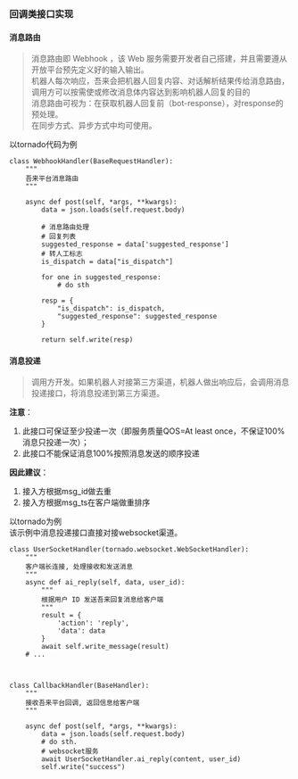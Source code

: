 ### 回调类接口实现


#### 消息路由
> 消息路由即 Webhook ，该 Web 服务需要开发者自己搭建，并且需要遵从开放平台预先定义好的输入输出。  
  机器人每次响应，吾来会把机器人回复内容、对话解析结果传给消息路由，
  调用方可以按需使或修改消息体内容达到影响机器人回复的目的  
  消息路由可视为：在获取机器人回复前（bot-response），对response的预处理。  
  在同步方式、异步方式中均可使用。

以tornado代码为例
```
class WebhookHandler(BaseRequestHandler):
    """
    吾来平台消息路由
    """

    async def post(self, *args, **kwargs):
        data = json.loads(self.request.body)

        # 消息路由处理
        # 回复列表
        suggested_response = data['suggested_response']
        # 转人工标志
        is_dispatch = data["is_dispatch"]
        
        for one in suggested_response:
            # do sth

        resp = {
            "is_dispatch": is_dispatch,
            "suggested_response": suggested_response
        }

        return self.write(resp)
```


#### 消息投递
> 调用方开发。如果机器人对接第三方渠道，机器人做出响应后，会调用消息投递接口，将消息投递到第三方渠道。

**注意**：
1) 此接口可保证至少投递一次（即服务质量QOS=At least once，不保证100%消息只投递一次）；
2) 此接口不能保证消息100%按照消息发送的顺序投递

**因此建议**：
1) 接入方根据msg_id做去重
2) 接入方根据msg_ts在客户端做重排序

以tornado为例  
该示例中消息投递接口直接对接websocket渠道。
```
class UserSocketHandler(tornado.websocket.WebSocketHandler):
    """
    客户端长连接, 处理接收和发送消息
    """
    async def ai_reply(self, data, user_id):
        """
        根据用户 ID 发送吾来回复消息给客户端
        """
        result = {
            'action': 'reply',
            'data': data
        }
        await self.write_message(result)
    # ...
    


class CallbackHandler(BaseHandler):
    """
    接收吾来平台回调, 返回信息给客户端
    """

    async def post(self, *args, **kwargs):
        data = json.loads(self.request.body)
        # do sth.
        # websocket服务
        await UserSocketHandler.ai_reply(content, user_id)
        self.write("success")
```